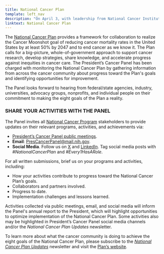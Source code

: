 ```yaml
---
title: National Cancer Plan
template: left_nav
description: "On April 3, with leadership from National Cancer Institute (NCI) Director Monica Bertagnolli, the U.S. Department of Health and Human Services (HHS) released a National Cancer Plan to guide the nation’s efforts against cancer."
linktext: National Cancer Plan
---
```

<div class="desktop-float-right">
<single-homepage-box url="https://nationalcancerplan.cancer.gov/" source="ncp-401x357.png" alt="" title="National Cancer Plan" description="Everyone has a role to play in ending cancer as we know it. Learn more about the National Cancer Plan and its eight goals."></single-homepage-box>
</div>

The [National Cancer Plan](https://nationalcancerplan.cancer.gov/) provides a framework for collaboration to realize the Cancer Moonshot goal of reducing cancer mortality rates in the United States by at least 50% by 2047 and to end cancer as we know it. The Plan calls for a big-picture, whole-of-government approach to support cancer research, develop strategies, share knowledge, and accelerate progress against inequities in cancer care.
The President’s Cancer Panel has been charged with monitoring the National Cancer Plan by gathering information from across the cancer community about progress toward the Plan's goals and identifying opportunities for improvement.

<div class="quote-text">The Panel looks forward to hearing from federal/state agencies, industry, universities, advocacy groups, nonprofits, and individual people on their commitment to making the eight goals of the Plan a reality.</div>

<h3>SHARE YOUR ACTIVITIES WITH THE PANEL</h3>

The Panel invites all [National Cancer Program](/about/blogs/national-cancer-program/) stakeholders to provide updates on their relevant programs, activities, and achievements via:

- [President’s Cancer Panel public meetings](/ncp/meetings).
- **Email**: [PresCancerPanel@mail.nih.gov](mailto:PresCancerPanel@mail.nih.gov).
- **Social Media**. Follow us on [X](https://twitter.com/prescancerpanel) and [LinkedIn](https://www.linkedin.com/company/president's-cancer-panel/). Tag social media posts with *#NationalCancerPlan* and *#Every1HasARole*.

For all written submissions, brief us on your programs and activities, including:

- How your activities contribute to progress toward the National Cancer Plan’s goals.
- Collaborators and partners involved.
- Progress to date.
- Implementation challenges and lessons learned.

Activities collected via public meetings, email, and social media will inform the Panel's annual report to the President, which will highlight opportunities to optimize implementation of the National Cancer Plan. Some activities also may be highlighted in President’s Cancer Panel social media channels and/or the *National Cancer Plan Updates* newsletter.

To learn more about what the cancer community is doing to achieve the eight goals of the National Cancer Plan, please subscribe to the *[National Cancer Plan Updates](https://public.govdelivery.com/accounts/USNIHNCINCP/signup/36870)* newsletter and visit the [Plan’s website](https://nationalcancerplan.cancer.gov/get-involved).
